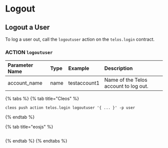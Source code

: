 # Logout

## Logout a User

To log a user out, call the `logoutuser` action on the `telos.login` contract.

### ACTION `logoutuser`

| Parameter Name | Type | Example | Description |
| :--- | :--- | :--- | :--- |
| account\_name | name | testaccount1 | Name of the Telos account to log out. |

{% tabs %}
{% tab title="Cleos" %}
```text
cleos push action telos.login logoutuser '{ ... }' -p user
```
{% endtab %}

{% tab title="eosjs" %}
```text

```
{% endtab %}
{% endtabs %}

